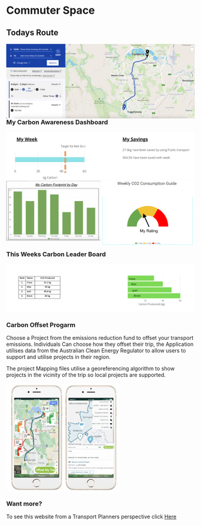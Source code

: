 # Commuter Space



## Todays Route

<img align="left" width="" height="" src="./Route.png"> 
  
  

### My Carbon Awareness Dashboard 

<img align= "" width="" height="" src="./kg carbon.png"> 

<img align= "right" width="50%" height="50%" src="./Images/user_3colour.png">
<img align= "" width="50%" height="50%" src="./Images/user_week.png"> 


### This Weeks Carbon Leader Board
<img align= "" width="" height="" src="./leaders.png"> 

### Carbon Offset Progarm 
Choose a Project from the emissions reduction fund to offset your transport emissions.
Individuals Can choose how they offset their trip, the Application utilises data from the Australian Clean Energy Regulator to allow users to support and utilise projects in their region.

The project Mapping files utilise a georeferencing algorithm to show projects in the vicinity of the trip so local projects are supported.

<img align= "middle" width="60%" height="60%" src="./Images/appoffset.png"> 


### Want more? 
To see this website from a Transport Planners perspective click [Here](Planner_veiw.md) 
